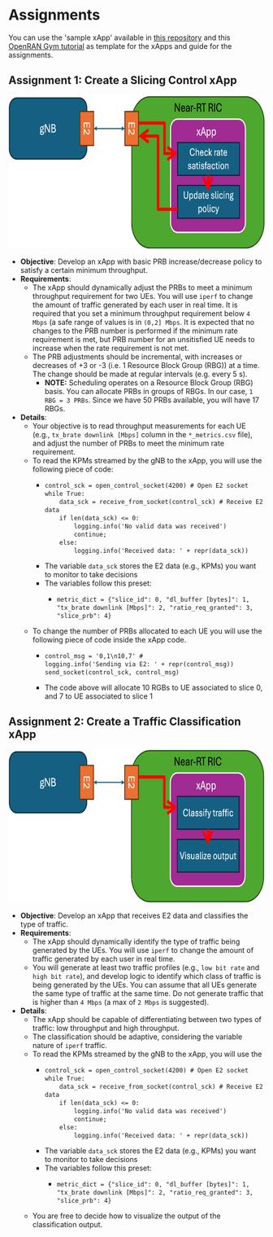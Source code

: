 # Assignments

You can use the 'sample xApp' available in [this repository](https://github.com/wineslab/colosseum-near-rt-ric) and this [OpenRAN Gym tutorial](https://openrangym.com/tutorials/scope-coloran-o-ran) as template for the xApps and guide for the assignments.

## Assignment 1: Create a Slicing Control xApp

<p align="center">
  <img src="images/slicing_xapp.png" height="300"/>
</p>

- **Objective**: Develop an xApp with basic PRB increase/decrease policy to satisfy a certain minimum throughput.
- **Requirements**:
  - The xApp should dynamically adjust the PRBs to meet a minimum throughput requirement for two UEs. You will use `iperf` to change the amount of traffic generated by each user in real time. It is required that you set a minimum throughput requirement below `4 Mbps` (a safe range of values is in `(0,2] Mbps`. It is expected that no changes to the PRB number is performed if the minimum rate requirement is met, but PRB number for an unsitisfied UE needs to increase when the rate requirement is not met.  
  - The PRB adjustments should be incremental, with increases or decreases of +3 or -3 (i.e. 1 Resource Block Group (RBG)) at a time. The change should be made at regular intervals (e.g. every 5 s).
    - **NOTE:** Scheduling operates on a Resource Block Group (RBG) basis. You can allocate PRBs in groups of RBGs. In our case, `1 RBG = 3 PRBs`. Since we have 50 PRBs available, you will have 17 RBGs.   
- **Details**:
  - Your objective is to read throughput measurements for each UE (e.g., `tx_brate downlink [Mbps]` column in the `*_metrics.csv` file), and adjust the number of PRBs to meet the minimum rate requirement. 
  - To read the KPMs streamed by the gNB to the xApp, you will use the following piece of code:
    - ```
      control_sck = open_control_socket(4200) # Open E2 socket
      while True:
          data_sck = receive_from_socket(control_sck) # Receive E2 data
          if len(data_sck) <= 0:
              logging.info('No valid data was received')
              continue;
          else:
              logging.info('Received data: ' + repr(data_sck))
      ```
    - The variable `data_sck` stores the E2 data (e.g., KPMs) you want to monitor to take decisions
    - The variables follow this preset:
      - ```
        metric_dict = {"slice_id": 0, "dl_buffer [bytes]": 1, "tx_brate downlink [Mbps]": 2, "ratio_req_granted": 3, "slice_prb": 4}
        ```
  - To change the number of PRBs allocated to each UE you will use the following piece of code inside the xApp code. 
    - ```
      control_msg = '0,1\n10,7' # 
      logging.info('Sending via E2: ' + repr(control_msg))
      send_socket(control_sck, control_msg)
      ```
    - The code above will allocate 10 RGBs to UE associated to slice 0, and 7 to UE associated to slice 1 

## Assignment 2: Create a Traffic Classification xApp

<p align="center">
  <img src="images/traffic_xapp.png" height="300"/>
</p>

- **Objective**: Develop an xApp that receives E2 data and classifies the type of traffic.
- **Requirements**:
  - The xApp should dynamically identify the type of traffic being generated by the UEs. You will use `iperf` to change the amount of traffic generated by each user in real time.
  - You will generate at least two traffic profiles (e.g., `low bit rate` and `high bit rate`), and develop logic to identify which class of traffic is being generated by the UEs. You can assume that all UEs generate the same type of traffic at the same time. Do not generate traffic that is higher than `4 Mbps` (a max of `2 Mbps` is suggested).
- **Details**:
  - The xApp should be capable of differentiating between two types of traffic: low throughput and high throughput.
  - The classification should be adaptive, considering the variable nature of `iperf` traffic.
  - To read the KPMs streamed by the gNB to the xApp, you will use the
    - ```
      control_sck = open_control_socket(4200) # Open E2 socket
      while True:
          data_sck = receive_from_socket(control_sck) # Receive E2 data
          if len(data_sck) <= 0:
              logging.info('No valid data was received')
              continue;
          else:
              logging.info('Received data: ' + repr(data_sck))
      ```
    - The variable `data_sck` stores the E2 data (e.g., KPMs) you want to monitor to take decisions
    - The variables follow this preset:
      - ```
        metric_dict = {"slice_id": 0, "dl_buffer [bytes]": 1, "tx_brate downlink [Mbps]": 2, "ratio_req_granted": 3, "slice_prb": 4}
        ```
  - You are free to decide how to visualize the output of the classification output.
